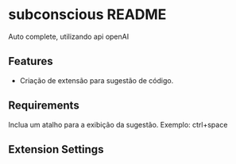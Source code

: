 # subconscious README

Auto complete, utilizando api openAI

## Features

- Criação de extensão para sugestão de código.

## Requirements

Inclua um atalho para a exibição da sugestão. Exemplo: ctrl+space

## Extension Settings
